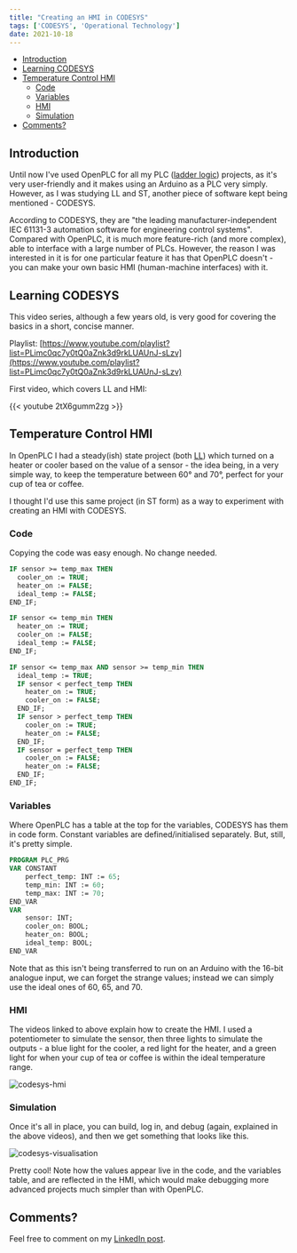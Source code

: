 ```yaml
---
title: "Creating an HMI in CODESYS"
tags: ['CODESYS', 'Operational Technology']
date: 2021-10-18
---
```


- [Introduction](#introduction)
- [Learning CODESYS](#learning-codesys)
- [Temperature Control HMI](#temperature-control-hmi)
  - [Code](#code)
  - [Variables](#variables)
  - [HMI](#hmi)
  - [Simulation](#simulation)
- [Comments?](#comments)

## Introduction

Until now I've used OpenPLC for all my PLC ([ladder logic](https://www.jamesgibbins.com/openplc-structured-text/)) projects, as it's very user-friendly and it makes using an Arduino as a PLC very simply. However, as I was studying LL and ST, another piece of software kept being mentioned - CODESYS.

According to CODESYS, they are "the leading manufacturer-independent IEC 61131-3 automation software for engineering control systems". Compared with OpenPLC, it is much more feature-rich (and more complex), able to interface with a large number of PLCs. However, the reason I was interested in it is for one particular feature it has that OpenPLC doesn't - you can make your own basic HMI (human-machine interfaces) with it.

## Learning CODESYS

This video series, although a few years old, is very good for covering the basics in a short, concise manner.

Playlist: [https://www.youtube.com/playlist?list=PLimc0qc7y0tQ0aZnk3d9rkLUAUnJ-sLzv](https://www.youtube.com/playlist?list=PLimc0qc7y0tQ0aZnk3d9rkLUAUnJ-sLzv)

First video, which covers LL and HMI:

{{< youtube 2tX6gumm2zg >}}

## Temperature Control HMI

In OpenPLC I had a steady(ish) state project (both [LL](https://www.jamesgibbins.com/openplc-structured-text/)) which turned on a heater or cooler based on the value of a sensor - the idea being, in a very simple way, to keep the temperature between 60° and 70°, perfect for your cup of tea or coffee.

I thought I'd use this same project (in ST form) as a way to experiment with creating an HMI with CODESYS.

### Code

Copying the code was easy enough. No change needed.

```pascal
IF sensor >= temp_max THEN
  cooler_on := TRUE;
  heater_on := FALSE;
  ideal_temp := FALSE;
END_IF;

IF sensor <= temp_min THEN
  heater_on := TRUE;
  cooler_on := FALSE;
  ideal_temp := FALSE;
END_IF;

IF sensor <= temp_max AND sensor >= temp_min THEN
  ideal_temp := TRUE;
  IF sensor < perfect_temp THEN
    heater_on := TRUE;
    cooler_on := FALSE;
  END_IF;
  IF sensor > perfect_temp THEN
    cooler_on := TRUE;
    heater_on := FALSE;
  END_IF;
  IF sensor = perfect_temp THEN
    cooler_on := FALSE;
    heater_on := FALSE;
  END_IF;
END_IF;
```

### Variables

Where OpenPLC has a table at the top for the variables, CODESYS has them in code form. Constant variables are defined/initialised separately. But, still, it's pretty simple.

```pascal
PROGRAM PLC_PRG
VAR CONSTANT
	perfect_temp: INT := 65;
	temp_min: INT := 60;
	temp_max: INT := 70;
END_VAR
VAR
	sensor: INT;
	cooler_on: BOOL;
	heater_on: BOOL;
	ideal_temp: BOOL;
END_VAR
```

Note that as this isn't being transferred to run on an Arduino with the 16-bit analogue input, we can forget the strange values; instead we can simply use the ideal ones of 60, 65, and 70.

### HMI

The videos linked to above explain how to create the HMI. I used a potentiometer to simulate the sensor, then three lights to simulate the outputs - a blue light for the cooler, a red light for the heater, and a green light for when your cup of tea or coffee is within the ideal temperature range.

![codesys-hmi](/images/old/codesys-hmi.png)

### Simulation

Once it's all in place, you can build, log in, and debug (again, explained in the above videos), and then we get something that looks like this.

![codesys-visualisation](/images/old/codesys-visualisation.gif)

Pretty cool! Note how the values appear live in the code, and the variables table, and are reflected in the HMI, which would make debugging more advanced projects much simpler than with OpenPLC.

## Comments?

Feel free to comment on my [LinkedIn post](https://www.linkedin.com/posts/jamgib_creating-an-hmi-in-codesys-activity-6855759629843079168-2y0L).